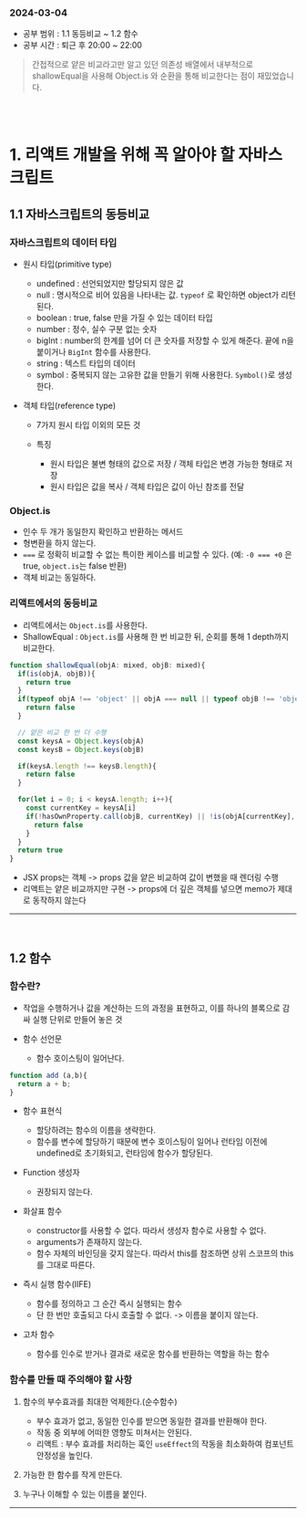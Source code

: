 ### 2024-03-04
- 공부 범위 : 1.1 동등비교 ~ 1.2 함수
- 공부 시간 : 퇴근 후 20:00 ~ 22:00
> 간접적으로 얕은 비교라고만 알고 있던 의존성 배열에서 내부적으로 shallowEqual을 사용해 Object.is 와 순환을 통해 비교한다는 점이 재밌었습니다.


<br/>
<br/>



# 1. 리액트 개발을 위해 꼭 알아야 할 자바스크립트


## 1.1 자바스크립트의 동등비교

### 자바스크립트의 데이터 타입

- 원시 타입(primitive type)
  
  - undefined : 선언되었지만 할당되지 않은 값
  - null : 명시적으로 비어 있음을 나타내는 값. ```typeof``` 로 확인하면 object가 리턴된다.
  - boolean : true, false 만을 가질 수 있는 데이터 타입
  - number : 정수, 실수 구분 없는 숫자
  - bigInt : number의 한계를 넘어 더 큰 숫자를 저장할 수 있게 해준다. 끝에 n을 붙이거나 ```BigInt``` 함수를 사용한다.
  - string : 텍스트 타입의 데이터
  - symbol : 중복되지 않는 고유한 값을 만들기 위해 사용한다. ```Symbol()```로 생성한다.

- 객체 타입(reference type)

   - 7가지 원시 타입 이외의 모든 것
 
   - 특징
      - 원시 타입은 불변 형태의 값으로 저장 / 객체 타입은 변경 가능한 형태로 저장
      - 원시 타입은 값을 복사 / 객체 타입은 값이 아닌 참조를 전달

### Object.is

- 인수 두 개가 동일한지 확인하고 반환하는 메서드
- 형변환을 하지 않는다.
- ```===``` 로 정확히 비교할 수 없는 특이한 케이스를 비교할 수 있다. (예: ```-0 === +0``` 은 true, ```object.is```는 false 반환)
- 객체 비교는 동일하다.

### 리액트에서의 동등비교
- 리액트에서는 ```Object.is```를 사용한다.
- ShallowEqual : ```Object.is```를 사용해 한 번 비교한 뒤, 순회를 통해 1 depth까지 비교한다.
```javascript
function shallowEqual(objA: mixed, objB: mixed){
  if(is(objA, objB)){
    return true
  }
  if(typeof objA !== 'object' || objA === null || typeof objB !== 'object' || objB === null){
    return false
  }

  // 얕은 비교 한 번 더 수행
  const keysA = Object.keys(objA)
  const keysB = Object.keys(objB)

  if(keysA.length !== keysB.length){
    return false
  }

  for(let i = 0; i < keysA.length; i++){
    const currentKey = keysA[i]
    if(!hasOwnProperty.call(objB, currentKey) || !is(objA[currentKey], objB[currentKey])){
      return false
    }
  }
  return true
}
```
- JSX props는 객체 -> props 값을 얕은 비교하여 값이 변했을 때 렌더링 수행
- 리액트는 얕은 비교까지만 구현 -> props에 더 깊은 객체를 넣으면 memo가 제대로 동작하지 않는다

---

<br/>

## 1.2 함수

### 함수란?
- 작업을 수행하거나 값을 계산하는 드의 과정을 표현하고, 이를 하나의 블록으로 감싸 실행 단위로 만들어 놓은 것
  
- 함수 선언문
     - 함수 호이스팅이 일어난다.
```javascript
function add (a,b){
  return a + b;
}
```

- 함수 표현식
  - 할당하려는 함수의 이름을 생략한다.
  - 함수를 변수에 할당하기 때문에 변수 호이스팅이 일어나 런타임 이전에 undefined로 초기화되고, 런타임에 함수가 할당된다.
 
- Function 생성자
  - 권장되지 않는다.
 
- 화살표 함수
  - constructor를 사용할 수 없다. 따라서 생성자 함수로 사용할 수 없다.
  - arguments가 존재하지 않는다.
  - 함수 자체의 바인딩을 갖지 않는다. 따라서 this를 참조하면 상위 스코프의 this를 그대로 따른다.

- 즉시 실행 함수(IIFE)
  - 함수를 정의하고 그 순간 즉시 실행되는 함수
  - 단 한 번만 호출되고 다시 호출할 수 없다. -> 이름을 붙이지 않는다.

- 고차 함수
  - 함수를 인수로 받거나 결과로 새로운 함수를 반환하는 역할을 하는 함수

### 함수를 만들 때 주의해야 할 사항

1. 함수의 부수효과를 최대한 억제한다.(순수함수)
   
   - 부수 효과가 없고, 동일한 인수를 받으면 동일한 결과를 반환해야 한다.
   - 작동 중 외부에 어떠한 영향도 미쳐서는 안된다.
   - 리액트 : 부수 효과를 처리하는 훅인 ```useEffect```의 작동을 최소화하여 컴포넌트 안정성을 높인다.
  
2. 가능한 한 함수를 작게 만든다.

3. 누구나 이해할 수 있는 이름을 붙인다.

---

<br/>
